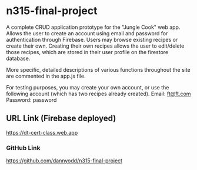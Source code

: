 # n315-final-project
 A complete CRUD application prototype for the "Jungle Cook" web app. Allows the user to create an account using email and password for authentication through Firebase. Users may browse existing recipes or create their own. Creating their own recipes allows the user to edit/delete those recipes, which are stored in their user profile on the firestore database.

 More specific, detailed descriptions of various functions throughout the site are commented in the app.js file.

 For testing purposes, you may create your own account, or use the following account (which has two recipes already created).
 Email: ft@ft.com
 Password: password

 ## URL Link (Firebase deployed)
 https://dt-cert-class.web.app

 ### GitHub Link
 https://github.com/dannyodd/n315-final-project
